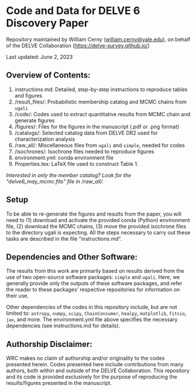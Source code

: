 # Code and Data for DELVE 6 Discovery Paper
Repository maintained by William Cerny (william.cerny@yale.edu), on behalf of the DELVE Collaboration (https://delve-survey.github.io/)

Last updated: June 2, 2023


## Overview of Contents: 

1. instructions.md: Detailed, step-by-step instructions to reproduce tables and figures
2. /result_files/: Probabilistic membership catalog and MCMC chains from $\texttt{ugali}$
3. /code/: Codes used to extract quantitative results from MCMC chain and generate figures 
4. /figures/: Files for the figures in the manuscript (.pdf or .png format)
5. /catalogs/: Selected catalog data from DELVE DR2 used for characterization analysis
6. /raw_all/: Miscellaneous files from $\texttt{ugali}$ and $\texttt{simple}$, needed for codes
7. /isochrones/: Isochrone files needed to reproduce figures 
8. environment.yml: conda environment file 
9. Properties.tex: LaTeX file used to construct Table 1.

*Interested in only the member catalog? Look for the "delve6_may_mcmc.fits" file in /raw_all/.* 

## Setup 
To be able to re-generate the figures and results from the paper, you will need to (1) download and activate the provided conda (Python) environment file, (2) download the MCMC chains, (3) move the provided isochrone files to the directory ugali is expecting. All the steps necessary to carry out these tasks are described in the file "instructions.md".

## Dependencies and Other Software: 
The results from this work are primarily based on results derived from the use of two open-source software packages: $\texttt{simple}$ and $\texttt{ugali}$. Here, we generally provide only the outputs of these software packages, and refer the reader to these packages' respective repositories for information on their use.

Other dependencies of the codes in this repository include, but are not limited to: $\texttt{astropy}$, $\texttt{numpy}$, $\texttt{scipy}$, $\texttt{ChainConsumer}$, $\texttt{healpy}$,  $\texttt{matplotlib}$, $\texttt{fitsio}$, $\texttt{jax}$, and more. The environment.yml file above specifies the necessary dependencies (see instructions.md for details).



## Authorship Disclaimer: 
WRC makes no claim of authorship and/or originality to the codes presented herein. Codes presented here include contributions from many authors, both within and outside of the DELVE Collaboration. This repository and its code is provided exclusively for the purpose of reproducing the results/figures presented in the manuscript.
